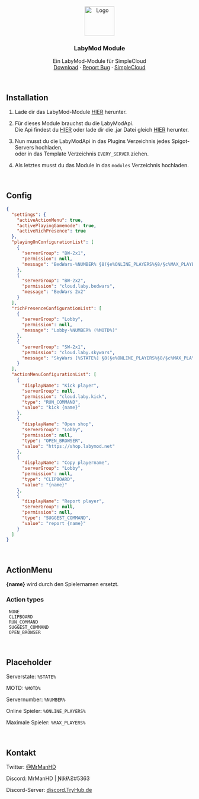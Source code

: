 <br />
<p align="center">
  <a>
    <img src="https://mrmanhd.tryhub.de/img/github-logo.png" alt="Logo" width="80" height="80">
  </a>

  <h3 align="center">LabyMod Module</h3>

  <p align="center">
    Ein LabyMod-Module für SimpleCloud
    <br />
    <a href="https://mrmanhd.tryhub.de/dl/simplecloud-labymod-module.jar">Download</a>
    ·
    <a href="https://github.com/MrManHD/simplecloud-labymod-module/issues">Report Bug</a>
    ·
    <a href="https://www.spigotmc.org/resources/simplecloud-simplify-your-network.79466/">SimpleCloud</a>
  </p>
</p>

 <br />
    
## Installation
1. Lade dir das LabyMod-Module [HIER](https://mrmanhd.tryhub.de/dl/simplecloud-labymod-module.jar) herunter.

2. Für dieses Module brauchst du die LabyModApi. <br /> Die Api findest du [HIER](https://github.com/LabyMod/labymod-server-api/) oder lade dir die .jar Datei gleich [HIER](https://mrmanhd.tryhub.de/dl/labyapi.jar) herunter.

3. Nun musst du die LabyModApi in das Plugins Verzeichnis jedes Spigot-Servers hochladen, <br /> oder in das Template Verzeichnis `EVERY_SERVER` ziehen.

4. Als letztes musst du das Module in das `modules` Verzeichnis hochladen.

 <br />
    
## Config

```json
{
  "settings": {
    "activeActionMenu": true,
    "activePlayingGamemode": true,
    "activeRichPresence": true
  },
  "playingOnConfigurationList": [
    {
      "serverGroup": "BW-2x1",
      "permission": null,
      "message": "BedWars-%NUMBER% §8(§e%ONLINE_PLAYERS%§8/§c%MAX_PLAYERS%§8)"
    },
    {
      "serverGroup": "BW-2x2",
      "permission": "cloud.laby.bedwars",
      "message": "BedWars 2x2"
    }
  ],
  "richPresenceConfigurationList": [
    {
      "serverGroup": "Lobby",
      "permission": null,
      "message": "Lobby-%NUMBER% (%MOTD%)"
    },
    {
      "serverGroup": "SW-2x1",
      "permission": "cloud.laby.skywars",
      "message": "SkyWars [%STATE%] §8(§e%ONLINE_PLAYERS%§8/§c%MAX_PLAYERS%§8)"
    }
  ],
  "actionMenuConfigurationList": [
    {
      "displayName": "Kick player",
      "serverGroup": null,
      "permission": "cloud.laby.kick",
      "type": "RUN_COMMAND",
      "value": "kick {name}"
    },
    {
      "displayName": "Open shop",
      "serverGroup": "Lobby",
      "permission": null,
      "type": "OPEN_BROWSER",
      "value": "https://shop.labymod.net"
    },
    {
      "displayName": "Copy playername",
      "serverGroup": "Lobby",
      "permission": null,
      "type": "CLIPBOARD",
      "value": "{name}"
    },
    {
      "displayName": "Report player",
      "serverGroup": null,
      "permission": null,
      "type": "SUGGEST_COMMAND",
      "value": "report {name}"
    }
  ]
}
```

 <br />
    
## ActionMenu

 **{name}** wird durch den Spielernamen ersetzt.

### Action types

```
 NONE
 CLIPBOARD
 RUN_COMMAND
 SUGGEST_COMMAND
 OPEN_BROWSER
```

 <br />
    
## Placeholder

Serverstate:
``
%STATE%
``

MOTD:
``
%MOTD%
``

Servernumber:
``
%NUMBER%
``
 
Online Spieler:
``
%ONLINE_PLAYERS%
``
 
Maximale Spieler:
``
%MAX_PLAYERS%
``

 <br />
    
## Kontakt

Twitter: [@MrManHD](https://twitter.com/MrManHD)

Discord: MrManHD | ƝƖƙƚƛƧ#5363

Discord-Server: [discord.TryHub.de](https://tryhub.de/discord)
